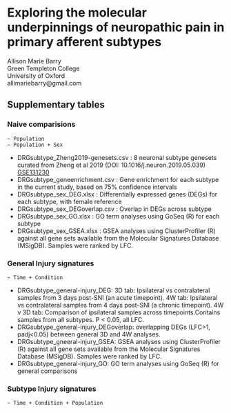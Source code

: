 # Exploring the molecular underpinnings of neuropathic pain in primary afferent subtypes

<p>Allison Marie Barry <br>
Green Templeton College <br>
University of Oxford <br>
allimariebarry@gmail.com </p>

## Supplementary tables  
### Naive comparisions  
```
~ Population
~ Population + Sex
```
* DRGsubtype_Zheng2019-genesets.csv : 8 neuronal subtype genesets curated from Zheng et al 2019 (DOI: 10.1016/j.neuron.2019.05.039) [GSE131230][1]  
* DRGsubtype_geneenrichment.csv : Gene enrichment for each subtype in the current study, based on 75% confidence intervals  
* DRGsubtype_sex_DEG.xlsx : Differentially expressed genes (DEGs) for each subtype, with female reference  
* DRGsubtype_sex_DEGoverlap.csv : Overlap in DEGs across subtype  
* DRGsubtype_sex_GO.xlsx : GO term analyses using GoSeq (R) for each subtype  
* DRGsubtype_sex_GSEA.xlsx : GSEA analyses using ClusterProfiler (R) against all gene sets available from the Molecular Signatures Database (MSigDB). Samples were ranked by LFC. 


### General Injury signatures  
```
~ Time + Condition
```
* DRGsubtype_general-injury_DEG: 3D tab: Ipsilateral vs contralateral samples from 3 days post-SNI (an acute timepoint). 4W tab: Ipsilateral vs contralateral samples from 4 days post-SNI (a chronic timepoint). 4W v 3D tab: Comparison of ipsilateral samples across timepoints.Contains samples from all subtypes. P < 0.05, all LFC.  
* DRGsubtype_general-injury_DEGoverlap: overlapping DEGs (LFC>1, padj<0.05) between general 3D and 4W analyses.
* DRGsubtype_gneeral-injury_GSEA: GSEA analyses using ClusterProfiler (R) against all gene sets available from the Molecular Signatures Database (MSigDB). Samples were ranked by LFC.
* DRGsubtype_general-injury_GO: GO term analyses using GoSeq (R) for general comparisons

### Subtype Injury signatures  
```
~ Time + Condition + Population
```

[1]: https://www.ncbi.nlm.nih.gov/geo/query/acc.cgi?acc=GSE131230 "GSE131230"

